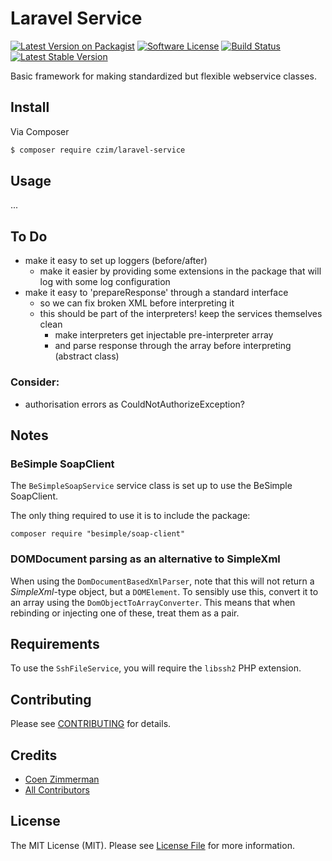 # Laravel Service

[![Latest Version on Packagist][ico-version]][link-packagist]
[![Software License][ico-license]](LICENSE.md)
[![Build Status](https://travis-ci.org/czim/laravel-service.svg?branch=master)](https://travis-ci.org/czim/laravel-service)
[![Latest Stable Version](http://img.shields.io/packagist/v/czim/laravel-service.svg)](https://packagist.org/packages/czim/laravel-service)

Basic framework for making standardized but flexible webservice classes.


## Install

Via Composer

``` bash
$ composer require czim/laravel-service
```

## Usage

... 

## To Do

- make it easy to set up loggers (before/after)
    - make it easier by providing some extensions in the package that will log with some log configuration
- make it easy to 'prepareResponse' through a standard interface
    - so we can fix broken XML before interpreting it
    - this should be part of the interpreters! keep the services themselves clean
        - make interpreters get injectable pre-interpreter array
        - and parse response through the array before interpreting (abstract class)


### Consider:

- authorisation errors as CouldNotAuthorizeException?


## Notes

### BeSimple SoapClient

The `BeSimpleSoapService` service class is set up to use the BeSimple SoapClient.

The only thing required to use it is to include the package:

```
composer require "besimple/soap-client"
```

### DOMDocument parsing as an alternative to SimpleXml

When using the `DomDocumentBasedXmlParser`, note that this will not return a *SimpleXml*-type object, but a `DOMElement`.
To sensibly use this, convert it to an array using the `DomObjectToArrayConverter`.
This means that when rebinding or injecting one of these, treat them as a pair. 

## Requirements

To use the `SshFileService`, you will require the `libssh2` PHP extension.


## Contributing

Please see [CONTRIBUTING](CONTRIBUTING.md) for details.


## Credits

- [Coen Zimmerman][link-author]
- [All Contributors][link-contributors]

## License

The MIT License (MIT). Please see [License File](LICENSE.md) for more information.

[ico-version]: https://img.shields.io/packagist/v/czim/laravel-service.svg?style=flat-square
[ico-license]: https://img.shields.io/badge/license-MIT-brightgreen.svg?style=flat-square
[ico-downloads]: https://img.shields.io/packagist/dt/czim/laravel-service.svg?style=flat-square

[link-packagist]: https://packagist.org/packages/czim/laravel-service
[link-downloads]: https://packagist.org/packages/czim/laravel-service
[link-author]: https://github.com/czim
[link-contributors]: ../../contributors
